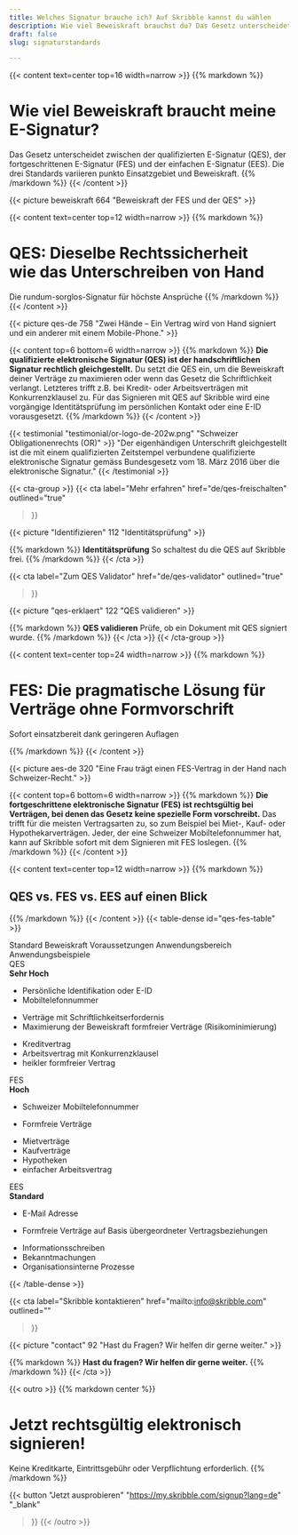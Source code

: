 ```yaml
---
title: Welches Signatur brauche ich? Auf Skribble kannst du wählen
description: Wie viel Beweiskraft brauchst du? Das Gesetz unterscheidet zwischen der qualifizierten E-Signatur (QES) und der fortgeschrittenen E-Signatur (FES).
draft: false
slug: signaturstandards

---
```


{{< content text=center top=16 width=narrow >}}
{{% markdown %}}
# Wie viel Beweiskraft braucht meine E-Signatur?
Das Gesetz unterscheidet zwischen der qualifizierten E-Signatur (QES),
der fortgeschrittenen E-Signatur (FES) und der einfachen E-Signatur (EES). 
Die drei Standards variieren punkto Einsatzgebiet und Beweiskraft.
{{% /markdown %}}
{{< /content >}}

{{< picture beweiskraft 664 "Beweiskraft der FES und der QES" >}}

{{< content text=center top=12 width=narrow >}}
{{% markdown %}}
# QES: Dieselbe Rechtssicherheit <br class="hide-for-mobile">wie das Unterschreiben von Hand
Die rundum-sorglos-Signatur für höchste Ansprüche
{{% /markdown %}}
{{< /content >}}

{{< picture qes-de 758 "Zwei Hände – Ein Vertrag wird von Hand signiert und ein anderer mit einem Mobile-Phone." >}}

{{< content top=6 bottom=6 width=narrow >}}
{{% markdown %}}
**Die qualifizierte elektronische Signatur (QES) ist der handschriftlichen Signatur rechtlich gleichgestellt.**
Du setzt die QES ein, um die Beweiskraft deiner Verträge zu maximieren oder wenn das Gesetz die Schriftlichkeit verlangt.
Letzteres trifft z.B. bei Kredit- oder Arbeitsverträgen mit Konkurrenzklausel zu.
Für das Signieren mit QES auf Skribble wird eine vorgängige Identitätsprüfung im persönlichen Kontakt oder eine E-ID vorausgesetzt.
{{% /markdown %}}
{{< /content >}}

[//]: # (--------------------------------------------------------------------------------------------------------------)

{{< testimonial "testimonial/or-logo-de-202w.png" "Schweizer Obligationenrechts (OR)" >}}
"Der eigenhändigen Unterschrift gleichgestellt ist die mit einem qualifizierten Zeitstempel verbundene qualifizierte elektronische Signatur gemäss Bundesgesetz vom 18. März 2016 über
die elektronische Signatur."
{{< /testimonial >}}

[//]: # (--------------------------------------------------------------------------------------------------------------)

{{< cta-group >}}
{{< cta
  label="Mehr erfahren"
  href="de/qes-freischalten"
  outlined="true"
>}}

{{< picture "Identifizieren" 112 "Identitätsprüfung" >}}

{{% markdown %}}
**Identitätsprüfung**
So schaltest du die QES auf Skribble frei.
{{% /markdown %}}
{{< /cta >}}

{{< cta
  label="Zum QES Validator"
  href="de/qes-validator"
  outlined="true"
>}}

{{< picture "qes-erklaert" 122 "QES validieren" >}}

{{% markdown %}}
**QES validieren**
Prüfe, ob ein Dokument mit QES signiert wurde.
{{% /markdown %}}
{{< /cta >}}
{{< /cta-group >}}

[//]: # (--------------------------------------------------------------------------------------------------------------)

{{< content text=center top=24 width=narrow >}}
{{% markdown %}}
# FES: Die pragmatische Lösung für Verträge ohne Formvorschrift
Sofort einsatzbereit dank geringeren Auflagen

{{% /markdown %}}
{{< /content >}}

{{< picture aes-de 320 "Eine Frau trägt einen FES-Vertrag in der Hand nach Schweizer-Recht." >}}

{{< content top=6 bottom=6 width=narrow >}}
{{% markdown %}}
**Die fortgeschrittene elektronische Signatur (FES) ist rechtsgültig bei Verträgen, bei denen das Gesetz keine spezielle Form vorschreibt.**
Das trifft für die meisten Vertragsarten zu, so zum Beispiel bei Miet-, Kauf- oder Hypothekarverträgen. Jeder, der eine Schweizer Mobiltelefonnummer hat, kann auf Skribble sofort mit dem Signieren mit FES loslegen.
{{% /markdown %}}
{{< /content >}}

{{< content text=center top=12 width=narrow >}}
{{% markdown %}}
## QES vs. FES vs. EES auf einen Blick
{{% /markdown %}}
{{< /content >}}
{{< table-dense id="qes-fes-table" >}}

<thead>
<tr>
<th>Standard</th>
<th>Beweiskraft</th>
<th>Voraussetzungen</th>
<th>Anwendungsbereich</th>
<th>Anwendungsbeispiele</th>
</tr>
</thead>

<tbody>
<tr>
<td><div class="icon-qes">QES</div></td>
<td><strong>Sehr Hoch</strong></td>
<td><ul><li>Persönliche Identifikation oder E-ID</li><li>Mobiltelefonnummer</li></ul></td>
<td><ul><li>Verträge mit Schriftlichkeitserfordernis</li><li>Maximierung der Beweiskraft formfreier Verträge (Risikominimierung)</li></ul></td>
<td><ul><li>Kreditvertrag</li><li>Arbeitsvertrag mit Konkurrenzklausel</li><li>heikler formfreier Vertrag</li></ul></td>
</tr>

<tr>
<td><div class="icon-fes">FES</div></td>
<td><strong>Hoch</strong></td>
<td><ul><li>Schweizer Mobiltelefonnummer</li></ul></td>
<td><ul><li>Formfreie Verträge</li></ul></td>
<td><ul><li>Mietverträge</li><li>Kaufverträge</li><li>Hypotheken</li><li>einfacher Arbeitsvertrag</li></ul></td>
</tr>

<tr>
<td><div class="icon-ses">EES</div></td>
<td><strong>Standard</strong></td>
<td><ul><li>E-Mail Adresse</li></ul></td>
<td><ul><li>Formfreie Verträge auf Basis übergeordneter Vertragsbeziehungen</li></ul></td>
<td><ul><li>Informationsschreiben</li><li>Bekanntmachungen</li><li>Organisationsinterne Prozesse</li></ul></td>
</tr>
</tbody>

{{< /table-dense >}}

[//]: # (--------------------------------------------------------------------------------------------------------------)

{{< cta
  label="Skribble kontaktieren"
  href="mailto:info@skribble.com"
  outlined=""
>}}

{{< picture "contact" 92 "Hast du Fragen? Wir helfen dir gerne weiter." >}}

{{% markdown %}}
**Hast du fragen?
Wir helfen dir gerne weiter.**
{{% /markdown %}}
{{< /cta >}}

[//]: # (--------------------------------------------------------------------------------------------------------------)

{{< outro   >}}
{{% markdown center %}}
# Jetzt rechtsgültig elektronisch signieren!
Keine Kreditkarte, Eintrittsgebühr oder
Verpflichtung erforderlich.
{{% /markdown %}}

{{< button
  "Jetzt ausprobieren"
  "https://my.skribble.com/signup?lang=de"
  "_blank"
>}}
{{< /outro >}}